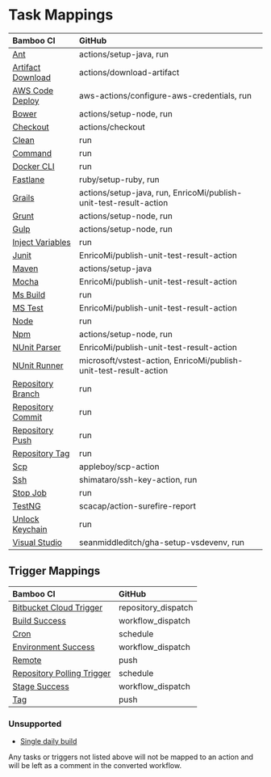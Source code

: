 # Task Mappings

| Bamboo CI                                        | GitHub                                                            |
| :----------------------------------------------- | :---------------------------------------------------------------- |
| [Ant](plugins/Ant.md)                            | actions/setup-java, run                                           |
| [Artifact Download](plugins/ArtifactDownload.md) | actions/download-artifact                                         |
| [AWS Code Deploy](plugins/AWSCodeDeploy.md)      | aws-actions/configure-aws-credentials, run                        |
| [Bower](plugins/Bower.md)                        | actions/setup-node, run                                           |
| [Checkout](plugins/Checkout.md)                  | actions/checkout                                                  |
| [Clean](plugins/Clean.md)                        | run                                                               |
| [Command](plugins/Command.md)                    | run                                                               |
| [Docker CLI](plugins/Dockercli.md)               | run                                                               |
| [Fastlane](plugins/Fastlane.md)                  | ruby/setup-ruby, run                                              |
| [Grails](plugins/Grails.md)                      | actions/setup-java, run, EnricoMi/publish-unit-test-result-action |
| [Grunt](plugins/Grunt.md)                        | actions/setup-node, run                                           |
| [Gulp](plugins/Gulp.md)                          | actions/setup-node, run                                           |
| [Inject Variables](plugins/InjectVariables.md)   | run                                                               |
| [Junit](plugins/Junit.md)                        | EnricoMi/publish-unit-test-result-action                          |
| [Maven](plugins/Maven.md)                        | actions/setup-java                                                |
| [Mocha](plugins/Mocha.md)                        | EnricoMi/publish-unit-test-result-action                          |
| [Ms Build](plugins/MsBuild.md)                   | run                                                               |
| [MS Test](plugins/MsTest.md)                     | EnricoMi/publish-unit-test-result-action                          |
| [Node](plugins/Node.md)                          | run                                                               |
| [Npm](plugins/Npm.md)                            | actions/setup-node, run                                           |
| [NUnit Parser](plugins/NunitParser.md)           | EnricoMi/publish-unit-test-result-action                          |
| [NUnit Runner](plugins/NUnitRunner.md)           | microsoft/vstest-action, EnricoMi/publish-unit-test-result-action |
| [Repository Branch](plugins/RepositoryBranch.md) | run                                                               |
| [Repository Commit](plugins/RepositoryCommit.md) | run                                                               |
| [Repository Push](plugins/RepositoryPush.md)     | run                                                               |
| [Repository Tag](plugins/RepositoryTag.md)       | run                                                               |
| [Scp](plugins/Scp.md)                            | appleboy/scp-action                                               |
| [Ssh](plugins/Ssh.md)                            | shimataro/ssh-key-action, run                                     |
| [Stop Job](plugins/StopJob.md)                   | run                                                               |
| [TestNG](plugins/TestNG.md)                      | scacap/action-surefire-report                                     |
| [Unlock Keychain](plugins/UnlockKeychain.md)     | run                                                               |
| [Visual Studio](plugins/VisualStudio.md)        | seanmiddleditch/gha-setup-vsdevenv, run                           |

## Trigger Mappings

| Bamboo CI                                                          | GitHub                                        |
| :----------------------------------------------------------------- | :-------------------------------------------- |
| [Bitbucket Cloud Trigger](triggers/BitbucketCloudTrigger.md)       | repository_dispatch                           |
| [Build Success](triggers/BuildSuccess.md)                          | workflow_dispatch                             |
| [Cron](triggers/Cron.md)                                           | schedule                                      |
| [Environment Success](triggers/EnvironmentSuccess.md)              | workflow_dispatch                             |
| [Remote](triggers/Remote.md)                                       | push                                          |
| [Repository Polling Trigger](triggers/RepositoryPollingTrigger.md) | schedule                                      |
| [Stage Success](triggers/StageSuccess.md)                          | workflow_dispatch                             |
| [Tag](triggers/Tag.md)                                             | push                                          |

### Unsupported

- [Single daily build](triggers/SingleDailyBuild.md)

Any tasks or triggers not listed above will not be mapped to an action and will be left as a comment in the converted workflow.
